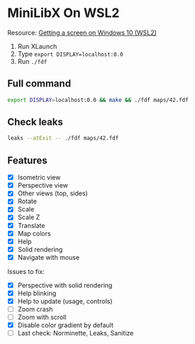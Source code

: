# MiniLibX On WSL2

Resource: [Getting a screen on Windows 10 (WSL2)](https://harm-smits.github.io/42docs/libs/minilibx/getting_started.html#getting-a-screen-on-windows-10-wsl2)

1. Run XLaunch
2. Type `export DISPLAY=localhost:0.0`
3. Run `./fdf`

## Full command

```bash
export DISPLAY=localhost:0.0 && make && ./fdf maps/42.fdf
```

## Check leaks

```bash
leaks --atExit -- ./fdf maps/42.fdf
```

## Features

- [x] Isometric view
- [x] Perspective view
- [x] Other views (top, sides)
- [x] Rotate
- [x] Scale
- [x] Scale Z
- [x] Translate
- [x] Map colors
- [x] Help
- [x] Solid rendering
- [x] Navigate with mouse

Issues to fix:

- [x] Perspective with solid rendering
- [x] Help blinking
- [x] Help to update (usage, controls)
- [ ] Zoom crash
- [ ] Zoom with scroll
- [x] Disable color gradient by default
- [ ] Last check: Norminette, Leaks, Sanitize
